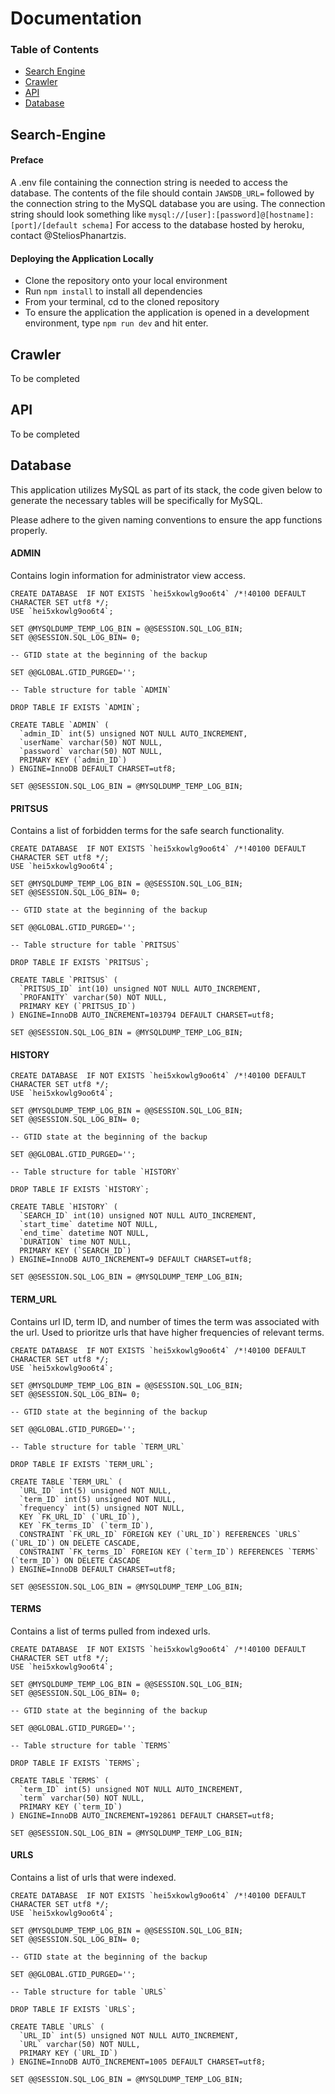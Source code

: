 # Documentation

### Table of Contents
 * [Search Engine](#Search-Engine) 
 * [Crawler](#Crawler)
 * [API](#API)
 * [Database](#Database)

## Search-Engine

#### Preface
A .env file containing the connection string is needed to access the database. 
The contents of the file should contain `JAWSDB_URL=` followed by the connection string to the MySQL database you are using.
The connection string should look something like `mysql://[user]:[password]@[hostname]:[port]/[default schema]`
For access to the database hosted by heroku, contact @SteliosPhanartzis.

#### Deploying the Application Locally
* Clone the repository onto your local environment
* Run `npm install` to install all dependencies
* From your terminal, cd to the cloned repository
* To ensure the application the application is opened in a development environment, type `npm run dev` and hit enter. 

## Crawler
To be completed

## API
To be completed

## Database
This application utilizes MySQL as part of its stack, the code given below to generate the necessary tables will be specifically for MySQL.

Please adhere to the given naming conventions to ensure the app functions properly.

#### ADMIN
Contains login information for administrator view access.

```
CREATE DATABASE  IF NOT EXISTS `hei5xkowlg9oo6t4` /*!40100 DEFAULT CHARACTER SET utf8 */;
USE `hei5xkowlg9oo6t4`;

SET @MYSQLDUMP_TEMP_LOG_BIN = @@SESSION.SQL_LOG_BIN;
SET @@SESSION.SQL_LOG_BIN= 0;

-- GTID state at the beginning of the backup 

SET @@GLOBAL.GTID_PURGED='';

-- Table structure for table `ADMIN`

DROP TABLE IF EXISTS `ADMIN`;

CREATE TABLE `ADMIN` (
  `admin_ID` int(5) unsigned NOT NULL AUTO_INCREMENT,
  `userName` varchar(50) NOT NULL,
  `password` varchar(50) NOT NULL,
  PRIMARY KEY (`admin_ID`)
) ENGINE=InnoDB DEFAULT CHARSET=utf8;

SET @@SESSION.SQL_LOG_BIN = @MYSQLDUMP_TEMP_LOG_BIN;
```

#### PRITSUS
Contains a list of forbidden terms for the safe search functionality.

```
CREATE DATABASE  IF NOT EXISTS `hei5xkowlg9oo6t4` /*!40100 DEFAULT CHARACTER SET utf8 */;
USE `hei5xkowlg9oo6t4`;

SET @MYSQLDUMP_TEMP_LOG_BIN = @@SESSION.SQL_LOG_BIN;
SET @@SESSION.SQL_LOG_BIN= 0;

-- GTID state at the beginning of the backup 

SET @@GLOBAL.GTID_PURGED='';

-- Table structure for table `PRITSUS`

DROP TABLE IF EXISTS `PRITSUS`;

CREATE TABLE `PRITSUS` (
  `PRITSUS_ID` int(10) unsigned NOT NULL AUTO_INCREMENT,
  `PROFANITY` varchar(50) NOT NULL,
  PRIMARY KEY (`PRITSUS_ID`)
) ENGINE=InnoDB AUTO_INCREMENT=103794 DEFAULT CHARSET=utf8;

SET @@SESSION.SQL_LOG_BIN = @MYSQLDUMP_TEMP_LOG_BIN;
```
#### HISTORY
```
CREATE DATABASE  IF NOT EXISTS `hei5xkowlg9oo6t4` /*!40100 DEFAULT CHARACTER SET utf8 */;
USE `hei5xkowlg9oo6t4`;

SET @MYSQLDUMP_TEMP_LOG_BIN = @@SESSION.SQL_LOG_BIN;
SET @@SESSION.SQL_LOG_BIN= 0;

-- GTID state at the beginning of the backup 

SET @@GLOBAL.GTID_PURGED='';

-- Table structure for table `HISTORY`

DROP TABLE IF EXISTS `HISTORY`;

CREATE TABLE `HISTORY` (
  `SEARCH_ID` int(10) unsigned NOT NULL AUTO_INCREMENT,
  `start_time` datetime NOT NULL,
  `end_time` datetime NOT NULL,
  `DURATION` time NOT NULL,
  PRIMARY KEY (`SEARCH_ID`)
) ENGINE=InnoDB AUTO_INCREMENT=9 DEFAULT CHARSET=utf8;

SET @@SESSION.SQL_LOG_BIN = @MYSQLDUMP_TEMP_LOG_BIN;
```

#### TERM_URL
Contains url ID, term ID, and number of times the term was associated with the url. Used to prioritze urls that have higher frequencies of relevant terms.

```
CREATE DATABASE  IF NOT EXISTS `hei5xkowlg9oo6t4` /*!40100 DEFAULT CHARACTER SET utf8 */;
USE `hei5xkowlg9oo6t4`;

SET @MYSQLDUMP_TEMP_LOG_BIN = @@SESSION.SQL_LOG_BIN;
SET @@SESSION.SQL_LOG_BIN= 0;

-- GTID state at the beginning of the backup 

SET @@GLOBAL.GTID_PURGED='';

-- Table structure for table `TERM_URL`

DROP TABLE IF EXISTS `TERM_URL`;

CREATE TABLE `TERM_URL` (
  `URL_ID` int(5) unsigned NOT NULL,
  `term_ID` int(5) unsigned NOT NULL,
  `frequency` int(5) unsigned NOT NULL,
  KEY `FK_URL_ID` (`URL_ID`),
  KEY `FK_terms_ID` (`term_ID`),
  CONSTRAINT `FK_URL_ID` FOREIGN KEY (`URL_ID`) REFERENCES `URLS` (`URL_ID`) ON DELETE CASCADE,
  CONSTRAINT `FK_terms_ID` FOREIGN KEY (`term_ID`) REFERENCES `TERMS` (`term_ID`) ON DELETE CASCADE
) ENGINE=InnoDB DEFAULT CHARSET=utf8;

SET @@SESSION.SQL_LOG_BIN = @MYSQLDUMP_TEMP_LOG_BIN;
```

#### TERMS
Contains a list of terms pulled from indexed urls.

```
CREATE DATABASE  IF NOT EXISTS `hei5xkowlg9oo6t4` /*!40100 DEFAULT CHARACTER SET utf8 */;
USE `hei5xkowlg9oo6t4`;

SET @MYSQLDUMP_TEMP_LOG_BIN = @@SESSION.SQL_LOG_BIN;
SET @@SESSION.SQL_LOG_BIN= 0;

-- GTID state at the beginning of the backup 

SET @@GLOBAL.GTID_PURGED='';

-- Table structure for table `TERMS`

DROP TABLE IF EXISTS `TERMS`;

CREATE TABLE `TERMS` (
  `term_ID` int(5) unsigned NOT NULL AUTO_INCREMENT,
  `term` varchar(50) NOT NULL,
  PRIMARY KEY (`term_ID`)
) ENGINE=InnoDB AUTO_INCREMENT=192861 DEFAULT CHARSET=utf8;

SET @@SESSION.SQL_LOG_BIN = @MYSQLDUMP_TEMP_LOG_BIN;
```

#### URLS
Contains a list of urls that were indexed.
```
CREATE DATABASE  IF NOT EXISTS `hei5xkowlg9oo6t4` /*!40100 DEFAULT CHARACTER SET utf8 */;
USE `hei5xkowlg9oo6t4`;

SET @MYSQLDUMP_TEMP_LOG_BIN = @@SESSION.SQL_LOG_BIN;
SET @@SESSION.SQL_LOG_BIN= 0;

-- GTID state at the beginning of the backup 

SET @@GLOBAL.GTID_PURGED='';

-- Table structure for table `URLS`

DROP TABLE IF EXISTS `URLS`;

CREATE TABLE `URLS` (
  `URL_ID` int(5) unsigned NOT NULL AUTO_INCREMENT,
  `URL` varchar(50) NOT NULL,
  PRIMARY KEY (`URL_ID`)
) ENGINE=InnoDB AUTO_INCREMENT=1005 DEFAULT CHARSET=utf8;

SET @@SESSION.SQL_LOG_BIN = @MYSQLDUMP_TEMP_LOG_BIN;
```